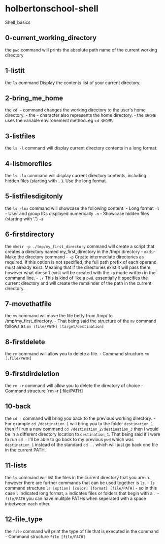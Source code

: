 # holbertonschool-shell
Shell_basics


## 0-current_working_directory
the `pwd` command will prints the absolute path name of the current working directory

## 1-listit
the `ls` command Display the contents list of your current directory.

## 2-bring_me_home
the `cd ~` command changes the working directory to the user's home directory.
	- the `~` character also represents the home directory. 
	- the `$HOME` uses the variable environement method. eg `cd $HOME`.

## 3-listfiles 
the `ls -l` command will display current directory contents in a long format.

## 4-listmorefiles
the `ls -la` command will display current directory contents, including hidden files (starting with `.` ). Use the long format.

## 5-listfilesdigitonly
the `ls -lna` command will showcase the following content.
	- Long format `-l`
	- User and group IDs displayed numerically `-n`
	- Showcase hidden files (starting with '.') `-a`

## 6-firstdirectory
the `mkdir -p ./tmp/my_first_directory` command will create a script that creates a directory named my_first_directory in the /tmp/ directory
	- `mkdir`	Make the directory command
	- `-p`		Create intermediate directories as required.  If this option is not specified, the full path prefix of each operand must already exist.
			Meaning that if the directories exist it will pass them however what doesn't exist will be created with the `-p` mode written in the command line.
	- `./`		This is kind of like a `pwd`. essentially it specifies the current directory and will create the remainder of the path in the current directory.

## 7-movethatfile
the `mv` command wil move the file betty from /tmp/ to /tmp/my_first_directory.
	- That being said the structure of the `mv` command follows as `mv [file/PATH] [target/destination]`

## 8-firstdelete
the `rm` command will allow you to delete a file.
	- Command structure `rm [.file/PATH]`

## 9-firstdirdeletion
the `rm -r` command will allow you to delete the directory of choice
	- Command structure `rm -r [.file/PATH]

## 10-back
the `cd -` command will bring you back to the previous working directory.
	- For example `cd /destination_1` will bring you to the folder `destination_1` then if i run a new command `cd /destination_2/destination_3` then i would be in a different directory location to `destination_1`. That being said if i were to run `cd -` I'll be able to go back to my previous `pwd` which was `destination_1` instead of the standard `cd ..` which will just go back one file in the current PATH.

## 11-lists
the `ls` command will list the files in the current directory that you are in. however there are further commands that can be used together is `ls`.
	- `ls` command structure `ls [option] [color] [format] [file/PATH]`
	- so in this case `l` indicated long format, `a` indicates files or folders that begin with a `.`
	- `file/PATH` you can have mulitple PATHs when seperated with a space inbetween each other.

## 12-file_type
the `file` command wil print the type of file that is executed in the command
	- Command structure `file [file/PATH]`

